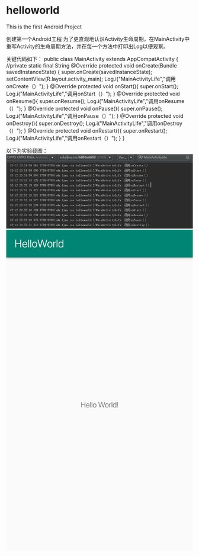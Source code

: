 # helloworld
This is the first Android Project

创建第一个Android工程 
为了更直观地认识Activity生命周期，在MainActivity中重写Activity的生命周期方法，并在每一个方法中打印出Log以便观察。

关键代码如下：
public class MainActivity extends AppCompatActivity {
    //private static final String
    @Override
    protected void onCreate(Bundle savedInstanceState) {
        super.onCreate(savedInstanceState);
        setContentView(R.layout.activity_main);
        Log.i("MainActivityLife","调用onCreate（）");
    }
    @Override
    protected void onStart(){
        super.onStart();
        Log.i("MainActivityLife","调用onStart（）");
    }
    @Override
    protected void onResume(){
        super.onResume();
        Log.i("MainActivityLife","调用onResume（）");
    }
    @Override
    protected void onPause(){
        super.onPause();
        Log.i("MainActivityLife","调用onPause（）");
    }
    @Override
    protected void onDestroy(){
        super.onDestroy();
        Log.i("MainActivityLife","调用onDestroy（）");
    }
    @Override
    protected void onRestart(){
        super.onRestart();
        Log.i("MainActivityLife","调用onRestart（）");
    }
}



以下为实验截图：
![Image text](https://github.com/chenzifeng123/image/blob/master/001.png)
![Image text](https://github.com/chenzifeng123/image/blob/master/002.jpg)

